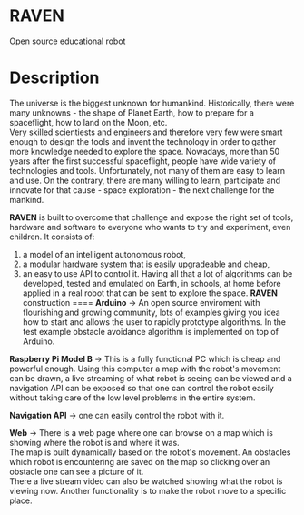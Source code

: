 RAVEN
=====

Open source educational robot

Description
====
The universe is the biggest unknown for humankind. Historically, there were many unknowns - the shape of
Planet Earth, how to prepare for a spaceflight, how to land on the Moon, etc.   
Very skilled scientiests and engineers and therefore very few were smart enough to 
design the tools and invent the technology in order to gather
more knowledge needed to explore the space.    Nowadays, more than 50 years after the first successful
spaceflight, people have wide variety of technologies and tools. Unfortunately, not many of them are
easy to learn and use.    On the contrary, there are many willing to learn, participate and innovate for
that cause - space exploration - the next challenge for the mankind. 

**RAVEN** is built to overcome that challenge and expose the right set of tools, hardware and software to
everyone who wants to try and experiment, even children. It consists of:
1) a model of an intelligent autonomous robot,
2) a modular hardware system that is easily upgradeable and cheap,
3) an easy to use API to control it.
Having all that a lot of algorithms can be developed, tested and emulated on Earth, in schools, at home before
applied in a real robot that can be sent to explore the space.
**RAVEN** construction
====
**Arduino** -> An open source enviroment with flourishing and growing community, lots of examples giving you idea
how to start and allows the user to rapidly prototype algorithms. In the test example obstacle avoidance algorithm
is implemented on top of Arduino.   

**Raspberry Pi Model B** -> This is a fully functional PC which is cheap and powerful enough. Using this computer 
a map with the robot's movement can be drawn, a live streaming of what robot is seeing can be viewed and a
navigation API can be exposed so that one can control the robot easily without taking care of the low level
problems in the entire system.   

**Navigation API** -> one can easily control the robot with it.   

**Web** -> There is a web page where one can browse on a map which is showing where the robot is and where it was.   
The map is built dynamically based on the robot's movement. An obstacles which robot is encountering are saved
on the map so clicking over an obstacle one can see a picture of it.   
There a live stream video can also be watched showing
what the robot is viewing now.     Another functionality is to make the robot move to a specific place.


